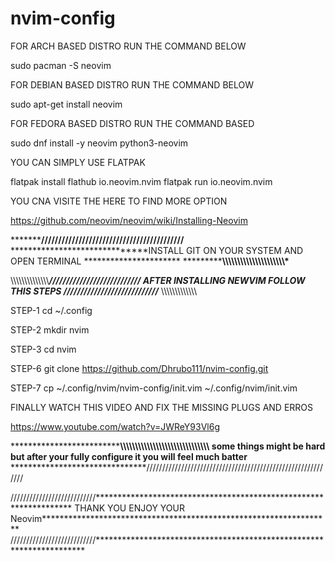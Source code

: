 # nvim-config

FOR ARCH BASED DISTRO RUN THE COMMAND BELOW

sudo pacman -S neovim

FOR DEBIAN BASED DISTRO RUN THE COMMAND BELOW  

sudo apt-get install neovim

FOR FEDORA BASED DISTRO RUN THE COMMAND BASED

sudo dnf install -y neovim python3-neovim
 
YOU CAN SIMPLY USE FLATPAK

flatpak install flathub io.neovim.nvim
flatpak run io.neovim.nvim 

YOU CNA VISITE THE HERE TO FIND MORE OPTION 

https://github.com/neovim/neovim/wiki/Installing-Neovim

*******************************//////////////////////////////////////////************************
******************************INSTALL GIT ON YOUR SYSTEM AND OPEN TERMINAL **********************
*******************************\\\\\\\\\\\\\\\\\\\\\\\\\\\\\\\\\\\\\\\\\\\***********************


\\\\\\\\\\\\\\\\\\\\\\\\\\\\*****************************************///////////////////////////
****************************AFTER INSTALLING NEWVIM FOLLOW THIS STEPS***************************
////////////////////////////****************************************** \\\\\\\\\\\\\\\\\\\\\\\\\\



STEP-1
cd ~/.config

STEP-2
mkdir nvim

STEP-3
cd nvim

STEP-6
git clone https://github.com/Dhrubo111/nvim-config.git

STEP-7
cp ~/.config/nvim/nvim-config/init.vim ~/.config/nvim/init.vim


FINALLY WATCH THIS VIDEO AND FIX THE MISSING PLUGS AND ERROS 

https://www.youtube.com/watch?v=JWReY93Vl6g




*******************************\\\\\\\\\\\\\\\\\\\\\\\\\\\\\\\\\\\\\\\\\\\\\\\\\\\\\\\\\\\\
some things might be hard but after your fully configure it you will feel much batter******
*******************************////////////////////////////////////////////////////////////

///////////////////////////******************************************************************
THANK YOU ENJOY YOUR Neovim******************************************************************
///////////////////////////*********************************************************************
